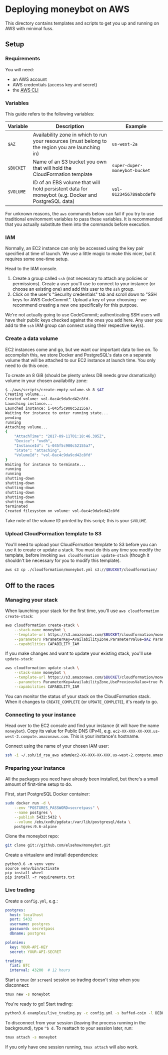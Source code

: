 # Deploying moneybot on AWS

This directory contains templates and scripts to get you up and running on AWS with minimal fuss.

## Setup

### Requirements

You will need:
* an AWS account
* AWS credentials (access key and secret)
* the [AWS CLI](http://docs.aws.amazon.com/cli/latest/userguide/installing.html)

### Variables

This guide refers to the following variables:

| Variable | Description | Example |
| -------- | ----------- | ------- |
| `$AZ` | Availability zone in which to run your resources (must belong to the region you are launching in) | `us-west-2a` |
| `$BUCKET` | Name of an S3 bucket you own that will hold the CloudFormation template | `super-duper-moneybot-bucket` |
| `$VOLUME` | ID of an EBS volume that will hold persistent data for moneybot (e.g. Docker and PostgreSQL data) | `vol-0123456789abcdef0` |

For unknown reasons, the `aws` commands below can fail if you try to use traditional environment variables to pass these variables. It is recommended that you actually substitute them into the commands before execution.

### IAM

Normally, an EC2 instance can only be accessed using the key pair specified at time of launch. We use a little magic to make this nicer, but it requires some one-time setup.

Head to the IAM console.

1. Create a group called `ssh` (not necessary to attach any policies or permissions). Create a user you'll use to connect to your instance (or choose an existing one) and add this user to the `ssh` group.
1. Click on the user's "Security credentials" tab and scroll down to "SSH keys for AWS CodeCommit". Upload a key of your choosing – we recommend creating a new one specifically for this purpose.

We're not actually going to use CodeCommit; authenticating SSH users will have their public keys checked against the ones you add here. Any user you add to the `ssh` IAM group can connect using their respective key(s).

### Create a data volume

EC2 instances come and go, but we want our important data to live on. To accomplish this, we store Docker and PostgreSQL's data on a separate volume that will be attached to our EC2 instance at launch time. You only need to do this once.

To create an 8 GiB (should be plenty unless DB needs grow dramatically) volume in your chosen availability zone:
```sh
$ ./aws/scripts/create-empty-volume.sh 8 $AZ
Creating volume...
Created volume: vol-0ac4c9da9cd42c8fd.
Launching instance...
Launched instance: i-045f5c900c52155a7.
Waiting for instance to enter running state...
pending
running
Attaching volume...
{
    "AttachTime": "2017-09-11T01:18:46.395Z",
    "Device": "xvdh",
    "InstanceId": "i-045f5c900c52155a7",
    "State": "attaching",
    "VolumeId": "vol-0ac4c9da9cd42c8fd"
}
Waiting for instance to terminate...
running
running
shutting-down
shutting-down
shutting-down
shutting-down
shutting-down
shutting-down
terminated
Created filesystem on volume: vol-0ac4c9da9cd42c8fd
```

Take note of the volume ID printed by this script; this is your `$VOLUME`.

### Upload CloudFormation template to S3

You'll need to upload your CloudFormation template to S3 before you can use it to create or update a stack. You must do this any time you modify the template, before invoking `aws cloudformation update-stack` (though it shouldn't be necessary for you to modify this template).

```sh
aws s3 cp ./cloudformation/moneybot.yml s3://$BUCKET/cloudformation/
```

## Off to the races

### Managing your stack

When launching your stack for the first time, you'll use `aws cloudformation create-stack`:
```sh
aws cloudformation create-stack \
    --stack-name moneybot \
    --template-url https://s3.amazonaws.com/$BUCKET/cloudformation/moneybot.yml \
    --parameters ParameterKey=AvailabilityZone,ParameterValue=$AZ ParameterKey=VolumeId,ParameterValue=$VOLUME \
    --capabilities CAPABILITY_IAM
```

If you make changes and want to update your existing stack, you'll use `update-stack`:
```sh
aws cloudformation update-stack \
    --stack-name moneybot \
    --template-url https://s3.amazonaws.com/$BUCKET/cloudformation/moneybot.yml \
    --parameters ParameterKey=AvailabilityZone,UsePreviousValue=true ParameterKey=VolumeId,UsePreviousValue=true \
    --capabilities CAPABILITY_IAM
```

You can monitor the status of your stack on the CloudFormation stack. When it changes to `CREATE_COMPLETE` (or `UPDATE_COMPLETE`), it's ready to go.

### Connecting to your instance

Head over to the EC2 console and find your instance (it will have the name `moneybot`). Copy its value for Public DNS (IPv4), e.g. `ec2-XX-XXX-XX-XXX.us-west-2.compute.amazonaws.com`. This is your instance's hostname.

Connect using the name of your chosen IAM user:
```sh
ssh -i ~/.ssh/id_rsa_aws adam@ec2-XX-XXX-XX-XXX.us-west-2.compute.amazonaws.com
```

### Preparing your instance

All the packages you need have already been installed, but there's a small amount of first-time setup to do.

First, start PostgreSQL Docker container:
```sh
sudo docker run -d \
    --env "POSTGRES_PASSWORD=secretpass" \
    --name postgres \
    --publish 5432:5432 \
    --volume /ebs/xvdh/pgdata:/var/lib/postgresql/data \
    postgres:9.6-alpine
```

Clone the moneybot repo:
```sh
git clone git://github.com/elsehow/moneybot.git
```

Create a virtualenv and install dependencies:
```
python3.6 -m venv venv
source venv/bin/activate
pip install wheel
pip install -r requirements.txt
```

### Live trading

Create a `config.yml`, e.g.:
```yaml
postgres:
  host: localhost
  port: 5432
  username: postgres
  password: secretpass
  dbname: postgres

poloniex:
  key: YOUR-API-KEY
  secret: YOUR-API-SECRET

trading:
  fiat: BTC
  interval: 43200  # 12 hours
```

Start a `tmux` (or `screen`) session so trading doesn't stop when you disconnect:
```sh
tmux new -s moneybot
```

You're ready to go! Start trading:
```sh
python3.6 examples/live_trading.py -c config.yml -s buffed-coin -l DEBUG
```

To disconnect from your session (leaving the process running in the background), type `^b d`. To reattach to your session later, run:
```sh
tmux attach -s moneybot
```

If you only have one session running, `tmux attach` will also work.
